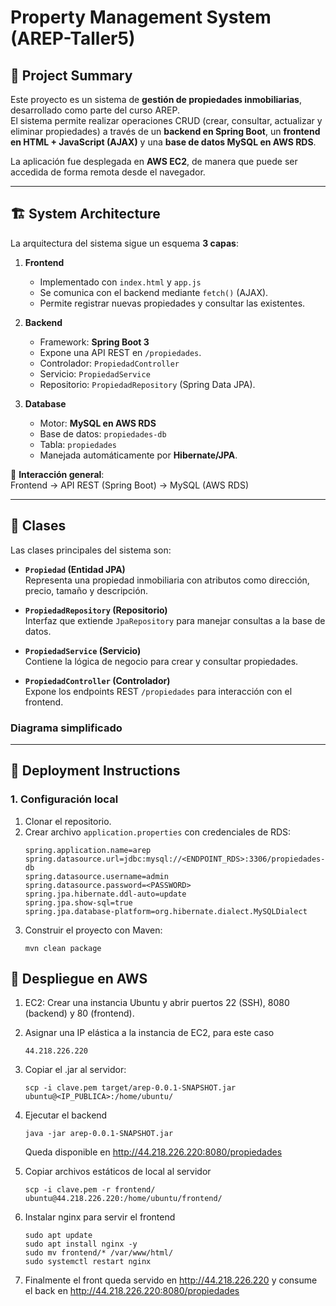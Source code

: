 # Property Management System (AREP-Taller5)

## 📌 Project Summary
Este proyecto es un sistema de **gestión de propiedades inmobiliarias**, desarrollado como parte del curso AREP.  
El sistema permite realizar operaciones CRUD (crear, consultar, actualizar y eliminar propiedades) a través de un **backend en Spring Boot**, un **frontend en HTML + JavaScript (AJAX)** y una **base de datos MySQL en AWS RDS**.  

La aplicación fue desplegada en **AWS EC2**, de manera que puede ser accedida de forma remota desde el navegador.

---

## 🏗️ System Architecture

La arquitectura del sistema sigue un esquema **3 capas**:

1. **Frontend**  
   - Implementado con `index.html` y `app.js`  
   - Se comunica con el backend mediante `fetch()` (AJAX).  
   - Permite registrar nuevas propiedades y consultar las existentes.  

2. **Backend**  
   - Framework: **Spring Boot 3**  
   - Expone una API REST en `/propiedades`.  
   - Controlador: `PropiedadController`  
   - Servicio: `PropiedadService`  
   - Repositorio: `PropiedadRepository` (Spring Data JPA).  

3. **Database**  
   - Motor: **MySQL en AWS RDS**  
   - Base de datos: `propiedades-db`  
   - Tabla: `propiedades`  
   - Manejada automáticamente por **Hibernate/JPA**.

📌 **Interacción general**:  
Frontend → API REST (Spring Boot) → MySQL (AWS RDS)

---

## 📂 Clases

Las clases principales del sistema son:

- **`Propiedad` (Entidad JPA)**  
  Representa una propiedad inmobiliaria con atributos como dirección, precio, tamaño y descripción.

- **`PropiedadRepository` (Repositorio)**  
  Interfaz que extiende `JpaRepository` para manejar consultas a la base de datos.

- **`PropiedadService` (Servicio)**  
  Contiene la lógica de negocio para crear y consultar propiedades.

- **`PropiedadController` (Controlador)**  
  Expone los endpoints REST `/propiedades` para interacción con el frontend.

### Diagrama simplificado



---

## 🚀 Deployment Instructions

### 1. Configuración local
1. Clonar el repositorio.  
2. Crear archivo `application.properties` con credenciales de RDS:
   ```properties
   spring.application.name=arep
   spring.datasource.url=jdbc:mysql://<ENDPOINT_RDS>:3306/propiedades-db
   spring.datasource.username=admin
   spring.datasource.password=<PASSWORD>
   spring.jpa.hibernate.ddl-auto=update
   spring.jpa.show-sql=true
   spring.jpa.database-platform=org.hibernate.dialect.MySQLDialect
3. Construir el proyecto con Maven:
   ```
   mvn clean package
## 🚀 Despliegue en AWS

1. EC2: Crear una instancia Ubuntu y abrir puertos 22 (SSH), 8080 (backend) y 80 (frontend).
2. Asignar una IP elástica a la instancia de EC2, para este caso
   
   ```44.218.226.220```
3. Copiar el .jar al servidor:
   ```
   scp -i clave.pem target/arep-0.0.1-SNAPSHOT.jar ubuntu@<IP_PUBLICA>:/home/ubuntu/
4. Ejecutar el backend
   ```
   java -jar arep-0.0.1-SNAPSHOT.jar
   ```
   Queda disponible en 
   http://44.218.226.220:8080/propiedades
5. Copiar archivos estáticos de local al servidor
   ```
   scp -i clave.pem -r frontend/ ubuntu@44.218.226.220:/home/ubuntu/frontend/
   ```

6. Instalar nginx para servir el frontend
   ```
   sudo apt update
   sudo apt install nginx -y
   sudo mv frontend/* /var/www/html/
   sudo systemctl restart nginx
   ```
7. Finalmente el front queda servido en http://44.218.226.220 y consume el back en http://44.218.226.220:8080/propiedades

